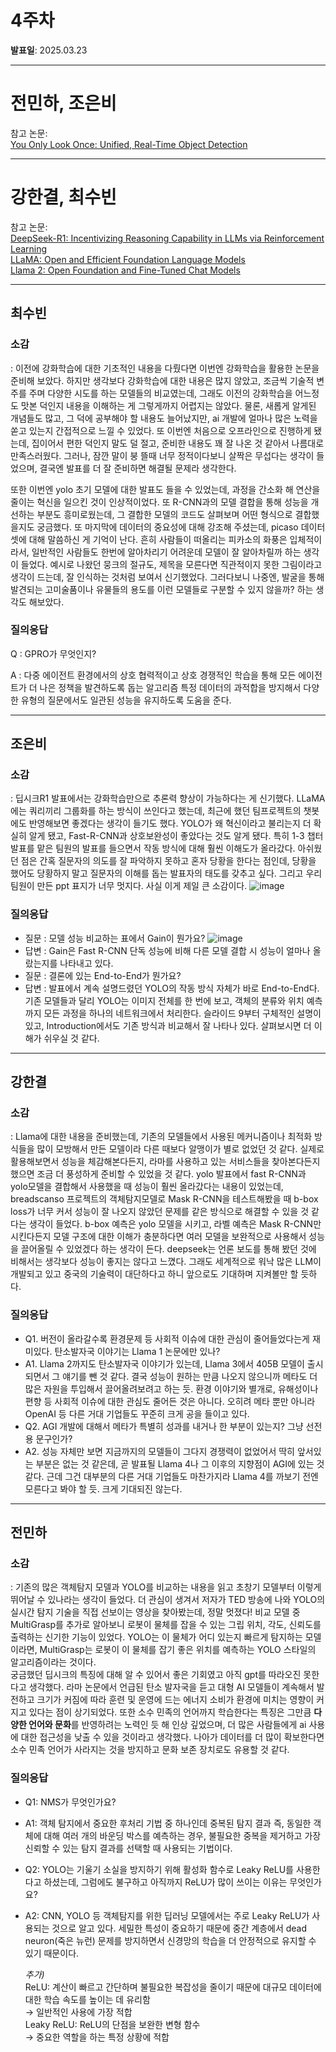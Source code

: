 # 4주차

**발표일**: 2025.03.23

---

# 전민하, 조은비

참고 논문:  
[You Only Look Once: Unified, Real-Time Object Detection](https://arxiv.org/pdf/1506.02640)

---

# 강한결, 최수빈

참고 논문:   
[DeepSeek-R1: Incentivizing Reasoning Capability in LLMs via Reinforcement Learning](https://arxiv.org/pdf/2501.12948)  
[LLaMA: Open and Efficient Foundation Language Models](https://arxiv.org/pdf/2302.13971)  
[Llama 2: Open Foundation and Fine-Tuned Chat Models](https://arxiv.org/pdf/2307.09288)  

---

## 최수빈

### 소감
   : 이전에 강화학습에 대한 기초적인 내용을 다뤘다면 이번엔 강화학습을 활용한 논문을 준비해 보았다. 하지만 생각보다 강화학습에 대한 내용은 많지 않았고, 조금씩 기술적 변주를 주며 다양한 시도를 하는 모델들의 비교였는데, 그래도 이전의 강화학습을 어느정도 맛본 덕인지 내용을 이해하는 게 그렇게까지 어렵지는 않았다. 물론, 새롭게 알게된 개념들도 많고, 그 덕에 공부해야 할 내용도 늘어났지만, ai 개발에 얼마나 많은 노력을 쏟고 있는지 간접적으로 느낄 수 있었다. 또 이번엔 처음으로 오프라인으로 진행하게 됐는데, 집이어서 편한 덕인지 말도 덜 절고, 준비한 내용도 꽤 잘 나온 것 같아서 나름대로 만족스러웠다. 그러나, 잠깐 말이 붕 뜰때 너무 정적이다보니 살짝은 무섭다는 생각이 들었으며, 결국엔 발표를 더 잘 준비하면 해결될 문제라 생각한다.

또한 이번엔 yolo 초기 모델에 대한 발표도 들을 수 있었는데, 과정을 간소화 해 연산을 줄이는 혁신을 일으킨 것이 인상적이었다. 또 R-CNN과의 모델 결합을 통해 성능을 개선하는 부분도 흥미로웠는데, 그 결합한 모델의 코드도 살펴보며 어떤 형식으로 결합했을지도 궁금했다. 또 마지막에 데이터의 중요성에 대해 강조해 주셨는데, picaso 데이터셋에 대해 말씀하신 게 기억이 난다. 흔히 사람들이 떠올리는 피카소의 화풍은 입체적이라서, 일반적인 사람들도 한번에 알아차리기 어려운데 모델이 잘 알아차릴까 하는 생각이 들었다. 예시로 나왔던 뭉크의 절규도, 제목을 모른다면 직관적이지 못한 그림이라고 생각이 드는데, 잘 인식하는 것처럼 보여서 신기했었다. 그러다보니 나중엔, 발굴을 통해 발견되는 고미술품이나 유물들의 용도를 이런 모델들로 구분할 수 있지 않을까? 하는 생각도 해보았다.

### 질의응답
Q : GPRO가 무엇인지?

A : 다중 에이전트 환경에서의 상호 협력적이고 상호 경쟁적인 학습을 통해 모든 에이전트가 더 나은 정책을 발견하도록 돕는 알고리즘 특정 데이터의 과적합을 방지해서 다양한 유형의 질문에서도 일관된 성능을 유지하도록 도움을 준다.

----

## 조은비
### 소감
  : 딥시크R1 발표에서는 강화학습만으로 추론력 향상이 가능하다는 게 신기했다. LLaMA에는 쿼리끼리 그룹화를 하는 방식이 쓰인다고 했는데, 최근에 했던 팀프로젝트의 챗봇에도 반영해보면 좋겠다는 생각이 들기도 했다. YOLO가 왜 혁신이라고 불리는지 더 확실히 알게 됐고, Fast-R-CNN과 상호보완성이 좋았다는 것도 알게 됐다. 특히 1-3 챕터 발표를 맡은 팀원의 발표를 들으면서 작동 방식에 대해 훨씬 이해도가 올라갔다. 아쉬웠던 점은 간혹 질문자의 의도를 잘 파악하지 못하고 혼자 당황을 한다는 점인데, 당황을 했어도 당황하지 말고 질문자의 이해를 돕는 발표자의 태도를 갖추고 싶다. 그리고 우리 팀원이 만든 ppt 표지가 너무 멋지다. 사실 이게 제일 큰 소감이다. ![image](https://github.com/user-attachments/assets/908a5a6d-d400-420b-b5e2-58b81a4a3e6a)

### 질의응답
- 질문 : 모델 성능 비교하는 표에서 Gain이 뭔가요? ![image](https://github.com/user-attachments/assets/655d2f87-4cf7-4b9e-8800-c60a4abb8d65)
- 답변 : Gain은 Fast R-CNN 단독 성능에 비해 다른 모델 결합 시 성능이 얼마나 올랐는지를 나타내고 있다.
- 질문 : 결론에 있는 End-to-End가 뭔가요?
- 답변 : 발표에서 계속 설명드렸던 YOLO의 작동 방식 자체가 바로 End-to-End다. 기존 모델들과 달리 YOLO는 이미지 전체를 한 번에 보고, 객체의 분류와 위치 예측까지 모든 과정을 하나의 네트워크에서 처리한다. 슬라이드 9부터 구체적인 설명이 있고, Introduction에서도 기존 방식과 비교해서 잘 나타나 있다. 살펴보시면 더 이해가 쉬우실 것 같다.
  
---
## 강한결
### 소감
   : Llama에 대한 내용을 준비했는데, 기존의 모델들에서 사용된 메커니즘이나 최적화 방식들을 많이 모방해서 만든 모델이라 다른 때보다 알맹이가 별로 없었던 것 같다. 실제로 활용해보면서 성능을 체감해본다든지, 라마를 사용하고 있는 서비스들을 찾아본다든지 했으면 조금 더 풍성하게 준비할 수 있었을 것 같다. yolo 발표에서 fast R-CNN과 yolo모델을 결합해서 사용했을 때 성능이 훨씬 올라갔다는 내용이 있었는데, breadscanso 프로젝트의 객체탐지모델로 Mask R-CNN을 테스트해봤을 때 b-box loss가 너무 커서 성능이 잘 나오지 않았던 문제를 같은 방식으로 해결할 수 있을 것 같다는 생각이 들었다. b-box 예측은 yolo 모델을 시키고, 라벨 예측은 Mask R-CNN만 시킨다든지 모델 구조에 대한 이해가 충분하다면 여러 모델을 보완적으로 사용해서 성능을 끌어올릴 수 있었겠다 하는 생각이 든다. deepseek는 언론 보도를 통해 봤던 것에 비해서는 생각보다 성능이 좋지는 않다고 느꼈다. 그래도 세계적으로 워낙 많은 LLM이 개발되고 있고 중국의 기술력이 대단하다고 하니 앞으로도 기대하며 지켜볼만 할 듯하다.

### 질의응답
   - Q1. 버전이 올라갈수록 환경문제 등 사회적 이슈에 대한 관심이 줄어들었다는게 재미있다. 탄소발자국 이야기는 Llama 1 논문에만 있나?
   - A1. Llama 2까지도 탄소발자국 이야기가 있는데, Llama 3에서 405B 모델이 출시되면서 그 얘기를 뺀 것 같다. 결국 성능이 원하는 만큼 나오지 않으니까 메타도 더 많은 자원을 투입해서 끌어올려보려고 하는 듯. 환경 이야기와 별개로, 유해성이나 편향 등 사회적 이슈에 대한 관심도 줄어든 것은 아니다. 오히려 메타 뿐만 아니라 OpenAI 등 다른 거대 기업들도 꾸준히 크게 공을 들이고 있다.
   - Q2. AGI 개발에 대해서 메타가 특별히 성과를 내거나 한 부분이 있는지? 그냥 선전용 문구인가?
   - A2. 성능 자체만 보면 지금까지의 모델들이 그다지 경쟁력이 없었어서 딱히 앞서있는 부분은 없는 것 같은데, 곧 발표될 Llama 4나 그 이후의 지향점이 AGI에 있는 것 같다. 근데 그건 대부분의 다른 거대 기업들도 마찬가지라 Llama 4를 까보기 전엔 모른다고 봐야 할 듯. 크게 기대되진 않는다.
---

## 전민하
### 소감
   : 기존의 많은 객체탐지 모델과 YOLO를 비교하는 내용을 읽고 초창기 모델부터 이렇게 뛰어날 수 있나라는 생각이 들었다. 더 관심이 생겨서 저자가 TED 방송에 나와 YOLO의 실시간 탐지 기술을 직접 선보이는 영상을 찾아봤는데, 정말 멋졌다! 비교 모델 중 MultiGrasp를 추가로 알아보니 로봇이 물체를 잡을 수 있는 그립 위치, 각도, 신뢰도를 출력하는 신기한 기능이 있었다. YOLO는 이 물체가 어디 있는지 빠르게 탐지하는 모델이라면, MultiGrasp는 로봇이 이 물체를 잡기 좋은 위치를 예측하는 YOLO 스타일의 알고리즘이라는 것이다.  
궁금했던 딥시크의 특징에 대해 알 수 있어서 좋은 기회였고 아직 gpt를 따라오진 못한다고 생각했다. 라마 논문에서 언급된 탄소 발자국을 듣고 대형 AI 모델들이 계속해서 발전하고 크기가 커짐에 따라 훈련 및 운영에 드는 에너지 소비가 환경에 미치는 영향이 커지고 있다는 점이 상기되었다. 또한 소수 민족의 언어까지 학습한다는 특징은 그만큼 **다양한 언어와 문화**를 반영하려는 노력인 듯 해 인상 깊었으며, 더 많은 사람들에게 ai 사용에 대한 접근성을 낮출 수 있을 것이라고 생각했다. 나아가 데이터를 더 많이 확보한다면 소수 민족 언어가 사라지는 것을 방지하고 문화 보존 장치로도 유용할 것 같다. 

### 질의응답
   - Q1: NMS가 무엇인가요?
   - A1: 객체 탐지에서 중요한 후처리 기법 중 하나인데 중복된 탐지 결과 즉, 동일한 객체에 대해 여러 개의 바운딩 박스를 예측하는 경우, 불필요한 중복을 제거하고 가장 신뢰할 수 있는 탐지 결과를 선택할 때 사용되는 기법이다.
   - Q2: YOLO는 기울기 소실을 방지하기 위해 활성화 함수로 Leaky ReLU를 사용한다고 하셨는데, 그럼에도 불구하고 아직까지 ReLU가 많이 쓰이는 이유는 무엇인가요?
   - A2: CNN, YOLO 등 객체탐지를 위한 딥러닝 모델에서는 주로 Leaky ReLU가 사용되는 것으로 알고 있다. 세밀한 특성이 중요하기 때문에 중간 계층에서 dead neuron(죽은 뉴런) 문제를 방지하면서 신경망의 학습을 더 안정적으로 유지할 수 있기 때문이다.  

        _추가)_  
       ReLU: 계산이 빠르고 간단하며 불필요한 복잡성을 줄이기 때문에 대규모 데이터에 대한 학습 속도를 높이는 데 유리함     
       → 일반적인 사용에 가장 적합  
       Leaky ReLU: ReLU의 단점을 보완한 변형 함수   
       → 중요한 역할을 하는 특정 상황에 적합 


